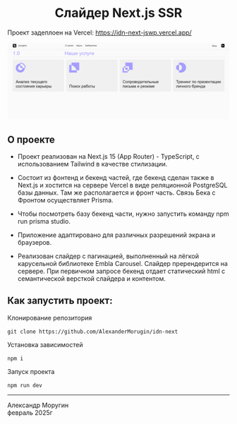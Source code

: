 <h1 align="center">Слайдер Next.js SSR</h1>

Проект задеплоен на Vercel: https://idn-next-jswp.vercel.app/

![IND-NEXT Demo](/idn-next-promo.png)

## О проекте

- Проект реализован на Next.js 15 (App Router) - TypeScript, с использованием Tailwind в качестве стилизации.

- Состоит из фонтенд и бекенд частей, где бекенд сделан также в Next.js и хостится на сервере Vercel в виде реляционной PostgreSQL базы данных. Там же располагается и фронт часть. Связь Бека с Фронтом осуществляет Prisma.

- Чтобы посмотреть базу бекенд части, нужно запустить команду npm run prisma studio.

- Приложение адаптировано для различных разрешений экрана и браузеров.

- Реализован слайдер с пагинацией, выполненный на лёгкой карусельной библиотеке Embla Carousel. Слайдер пререндерится на сервере. При первичном запросе бекенд отдает статический html с семантической версткой слайдера и контентом.

## Как запустить проект:

Клонирование репозитория

```
git clone https://github.com/AlexanderMorugin/idn-next
```

Установка зависимостей

```
npm i
```

Запуск проекта

```
npm run dev
```

---

Александр Моругин\
февраль 2025г
